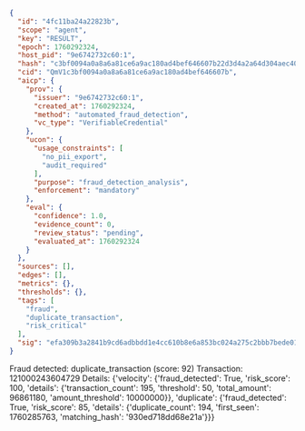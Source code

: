 ```json
{
  "id": "4fc11ba24a22823b",
  "scope": "agent",
  "key": "RESULT",
  "epoch": 1760292324,
  "host_pid": "9e6742732c60:1",
  "hash": "c3bf0094a0a8a6a81ce6a9ac180ad4bef646607b22d3d4a2a64d304aec40ca17",
  "cid": "QmV1c3bf0094a0a8a6a81ce6a9ac180ad4bef646607b",
  "aicp": {
    "prov": {
      "issuer": "9e6742732c60:1",
      "created_at": 1760292324,
      "method": "automated_fraud_detection",
      "vc_type": "VerifiableCredential"
    },
    "ucon": {
      "usage_constraints": [
        "no_pii_export",
        "audit_required"
      ],
      "purpose": "fraud_detection_analysis",
      "enforcement": "mandatory"
    },
    "eval": {
      "confidence": 1.0,
      "evidence_count": 0,
      "review_status": "pending",
      "evaluated_at": 1760292324
    }
  },
  "sources": [],
  "edges": [],
  "metrics": {},
  "thresholds": {},
  "tags": [
    "fraud",
    "duplicate_transaction",
    "risk_critical"
  ],
  "sig": "efa309b3a2841b9cd6adbbdd1e4cc610b8e6a853bc024a275c2bbb7bede01dc0"
}
```

Fraud detected: duplicate_transaction (score: 92)
Transaction: 121000243604729
Details: {'velocity': {'fraud_detected': True, 'risk_score': 100, 'details': {'transaction_count': 195, 'threshold': 50, 'total_amount': 96861180, 'amount_threshold': 10000000}}, 'duplicate': {'fraud_detected': True, 'risk_score': 85, 'details': {'duplicate_count': 194, 'first_seen': 1760285763, 'matching_hash': '930ed718dd68e21a'}}}